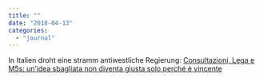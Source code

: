 ```yaml
---
title: ""
date: "2018-04-13"
categories: 
  - "journal"
---
```


In Italien droht eine stramm antiwestliche Regierung: [Consultazioni, Lega e M5s: un’idea sbagliata non diventa giusta solo perché è vincente](https://www.ilfoglio.it/politica/2018/04/13/news/consultazioni-m5s-lega-idea-sbagliata-189092/)

